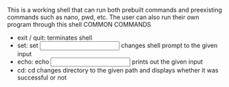 This is a working shell that can run both prebuilt commands and preexisting commands such as nano, pwd, etc. The user can also run their own program through this shell
COMMON COMMANDS
- exit / quit: terminates shell
- set: set <input> changes shell prompt to the given input
- echo: echo <input> prints out the given input
- cd: cd <path> changes directory to the given path and displays whether it was successful or not
